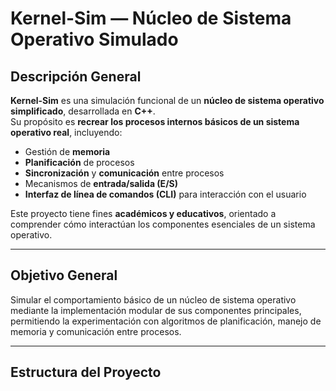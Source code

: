 # Kernel-Sim — Núcleo de Sistema Operativo Simulado

## Descripción General

**Kernel-Sim** es una simulación funcional de un **núcleo de sistema operativo simplificado**, desarrollada en **C++**.  
Su propósito es **recrear los procesos internos básicos de un sistema operativo real**, incluyendo:

- Gestión de **memoria**
- **Planificación** de procesos
- **Sincronización** y **comunicación** entre procesos
- Mecanismos de **entrada/salida (E/S)**
- **Interfaz de línea de comandos (CLI)** para interacción con el usuario

Este proyecto tiene fines **académicos y educativos**, orientado a comprender cómo interactúan los componentes esenciales de un sistema operativo.

---

## Objetivo General

Simular el comportamiento básico de un núcleo de sistema operativo mediante la implementación modular de sus componentes principales, permitiendo la experimentación con algoritmos de planificación, manejo de memoria y comunicación entre procesos.

---

## Estructura del Proyecto

